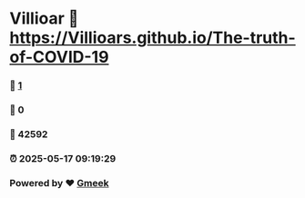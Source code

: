 # Villioar :link: https://Villioars.github.io/The-truth-of-COVID-19 
### :page_facing_up: [1](https://Villioars.github.io/The-truth-of-COVID-19/tag.html) 
### :speech_balloon: 0 
### :hibiscus: 42592 
### :alarm_clock: 2025-05-17 09:19:29 
### Powered by :heart: [Gmeek](https://github.com/Meekdai/Gmeek)
